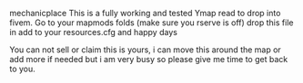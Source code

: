 mechanicplace
This is a fully working and tested Ymap read to drop into fivem. Go to your mapmods folds (make sure you rserve is off) drop this file in add to your resources.cfg and happy days

You can not sell or claim this is yours, i can move this around the map or add more if needed but i am very busy so please give me time to get back to you.
